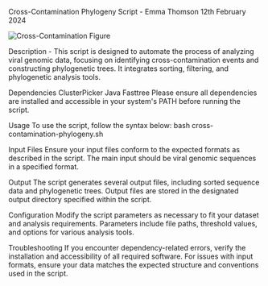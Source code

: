 Cross-Contamination Phylogeny Script - Emma Thomson 12th February 2024 

![Cross-Contamination Figure](Contamination-Phylogeny/Cross-contamination.png)


Description - This script is designed to automate the process of analyzing viral genomic data, focusing on identifying cross-contamination events and constructing phylogenetic trees. It integrates sorting, filtering, and phylogenetic analysis tools.

Dependencies
ClusterPicker
Java
Fasttree
Please ensure all dependencies are installed and accessible in your system's PATH before running the script.

Usage
To use the script, follow the syntax below:
bash cross-contamination-phylogeny.sh

Input Files
Ensure your input files conform to the expected formats as described in the script. The main input should be viral genomic sequences in a specified format.

Output
The script generates several output files, including sorted sequence data and phylogenetic trees. Output files are stored in the designated output directory specified within the script.

Configuration
Modify the script parameters as necessary to fit your dataset and analysis requirements. Parameters include file paths, threshold values, and options for various analysis tools.

Troubleshooting
If you encounter dependency-related errors, verify the installation and accessibility of all required software.
For issues with input formats, ensure your data matches the expected structure and conventions used in the script.
